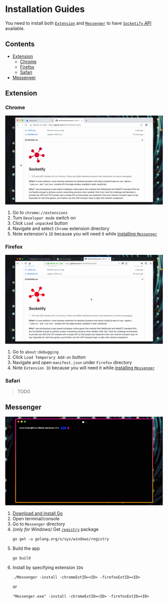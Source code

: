 # Installation Guides

You need to install both [`Extension`](#extension) and [`Messenger`](#messenger) to have [`Socketify` API](API.md) available.

## Contents

- [Extension](#extension)
  - [Chrome](#chrome)
  - [Firefox](#firefox)
  - [Safari](#safari)
- [Messenger](#messenger)

## Extension

### Chrome

![Load Chrome Extension](Installer/Chrome.gif)

1. Go to `chrome://extensions`
2. Turn `Developer mode` switch on
3. Click `Load unpacked` button
4. Navigate and select `Chrome` extension directory
5. Note extension's `ID` because you will need it while [installing `Messenger`](#messenger)

### Firefox

![Load Firefox Extension](Installer/Firefox.gif)

1. Go to `about:debugging`
2. Click `Load Temporary Add-on` button
3. Navigate and open `manifest.json` under `Firefox` directory
4. Note `Extension ID` because you will need it while [installing `Messenger`](#messenger)

### Safari

> TODO

## Messenger

![Build and Install Messenger Host App](Installer/Messenger.gif)

1. [Download and install Go](https://golang.org)
2. Open terminal/console
3. Go to `Messenger` directory
4. _(only for Windows)_ Get [`registry`](https://godoc.org/golang.org/x/sys/windows/registry) package
    ```console
    go get -u golang.org/x/sys/windows/registry
    ```
5. Build the app
    ```console
    go build
    ```
6. Install by specifying extension `ID`s
    ```console
    ./Messenger -install -chromeExtID=<ID> -firefoxExtID=<ID>
    ```
    or
    ```console
    "Messenger.exe" -install -chromeExtID=<ID> -firefoxExtID=<ID>
    ```
